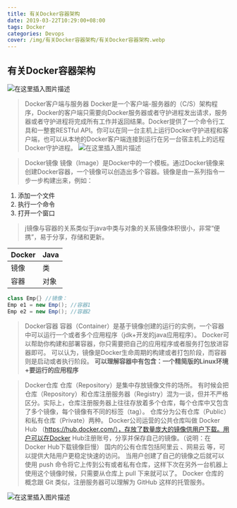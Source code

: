 ```yaml
---
title: 有关Docker容器架构
date: 2019-03-22T10:29:00+08:00
tags: Docker
categories: Devops
cover: /img/有关Docker容器架构/有关Docker容器架构.webp
---
```

<meta name="referrer" content="no-referrer" />

## 有关Docker容器架构

![在这里插入图片描述](https://img-blog.csdnimg.cn/20190408110120125.png?x-oss-process=image/watermark,type_ZmFuZ3poZW5naGVpdGk,shadow_10,text_aHR0cHM6Ly9ibG9nLmNzZG4ubmV0L3FxXzQwOTQ4Nzk1,size_16,color_FFFFFF,t_70)

>Docker客户端与服务器
>Docker是一个客户端-服务器的（C/S）架构程序，Docker的客户端只需要向Docker服务器或者守护进程发出请求，服务器或者守护进程将完成所有工作并返回结果。Docker提供了一个命令行工具和一整套RESTful API。你可以在同一台主机上运行Docker守护进程和客户端，也可以从本地的Docker客户端连接到运行在另一台宿主机上的远程Docker守护进程。
>![在这里插入图片描述](https://img-blog.csdnimg.cn/20190408110539327.png?x-oss-process=image/watermark,type_ZmFuZ3poZW5naGVpdGk,shadow_10,text_aHR0cHM6Ly9ibG9nLmNzZG4ubmV0L3FxXzQwOTQ4Nzk1,size_16,color_FFFFFF,t_70)

>Docker镜像
>镜像（Image）是Docker中的一个模板。通过Docker镜像来创建Docker容器，一个镜像可以创造出多个容器。镜像是由一系列指令一步一步构建出来，例如：
>

 1. 添加一个文件
 2. 执行一个命令
 3. 打开一个窗口

>j镜像与容器的关系类似于java中类与对象的关系镜像体积很小，非常“便携”，易于分享，存储和更新。
>
| Docker | Java |
|--|--|
| 镜像| 类 |
| 容器| 对象 |

```java
class Emp{} //镜像：
Emp e1 = new Emp(); //容器1
Emp e2 = new Emp(); //容器2
```

>Docker容器
>容器（Container）是基于镜像创建的运行的实例，一个容器中可以运行一个或者多个应用程序（jdk+开发的java应用程序）。
>Docker可以帮助你构建和部署容器，你只需要把自己的应用程序或者服务打包放进容器即可。
>可以认为，镜像是Docker生命周期的构建或者打包阶段，而容器则是启动或者执行阶段。
><strong>可以理解容器中有包含：一个精简版的Linux环境+要运行的应用程序</strong>

>Docker仓库
>仓库（Repository）是集中存放镜像文件的场所。
>有时候会把仓库（Repository）和仓库注册服务器（Registry）混为一谈，但并不严格区分。实际上，仓库注册服务器上往往存放着多个仓库，每个仓库中又包含了多个镜像，每个镜像有不同的标签（tag）。
>仓库分为公有仓库（Public）和私有仓库（Private）两种。
>Docker公司运营的公共仓库叫做 Docker Hub （<https://hub.docker.com/），存放了数量庞大的镜像供用户下载。用户可以在Docker> Hub注册账号，分享并保存自己的镜像。（说明：在Docker Hub下载镜像巨慢）
>国内的公有仓库包括阿里云 、网易云 等，可以提供大陆用户更稳定快速的访问。
>当用户创建了自己的镜像之后就可以使用 push 命令将它上传到公有或者私有仓库，这样下次在另外一台机器上使用这个镜像时候，只需要从仓库上 pull 下来就可以了。
>Docker 仓库的概念跟 Git 类似，注册服务器可以理解为 GitHub 这样的托管服务。

![在这里插入图片描述](https://img-blog.csdnimg.cn/20190408112040550.png?x-oss-process=image/watermark,type_ZmFuZ3poZW5naGVpdGk,shadow_10,text_aHR0cHM6Ly9ibG9nLmNzZG4ubmV0L3FxXzQwOTQ4Nzk1,size_16,color_FFFFFF,t_70)
